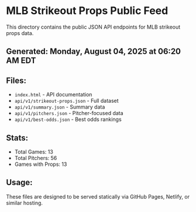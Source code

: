 # MLB Strikeout Props Public Feed

This directory contains the public JSON API endpoints for MLB strikeout props data.

## Generated: Monday, August 04, 2025 at 06:20 AM EDT

## Files:
- `index.html` - API documentation
- `api/v1/strikeout-props.json` - Full dataset
- `api/v1/summary.json` - Summary data
- `api/v1/pitchers.json` - Pitcher-focused data  
- `api/v1/best-odds.json` - Best odds rankings

## Stats:
- Total Games: 13
- Total Pitchers: 56
- Games with Props: 13

## Usage:
These files are designed to be served statically via GitHub Pages, Netlify, or similar hosting.
